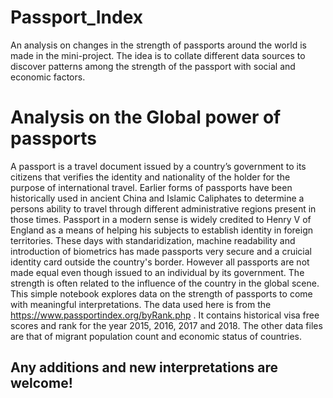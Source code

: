 # Passport_Index
An analysis on changes in the strength of passports around the world is made in the mini-project. The idea is to collate different data sources to discover patterns among the strength of the passport with social and economic factors.

# Analysis on the Global power of passports
A passport is a travel document issued by a country’s government to its citizens that verifies the identity and nationality of the holder for the purpose of international travel. Earlier forms of passports have been historically used in ancient China and Islamic Caliphates to determine a persons ability to travel through different administrative regions present in those times. Passport in a modern sense is widely credited to Henry V of England as a means of helping his subjects to establish identity in foreign territories. These days with standaridization, machine readability and introduction of biometrics has made passports very secure and a cruicial identity card outside the country's border. However all passports are not made equal even though issued to an individual by its government. The strength is often related to the influence of the country in the global scene.
This simple notebook explores data on the strength of passports to come with meaningful interpretations. The data used here is from the https://www.passportindex.org/byRank.php . It contains historical visa free scores and rank for the year 2015, 2016, 2017 and 2018. The other data files are that of migrant population count and economic status of countries.

 ## Any additions and new interpretations are welcome!
